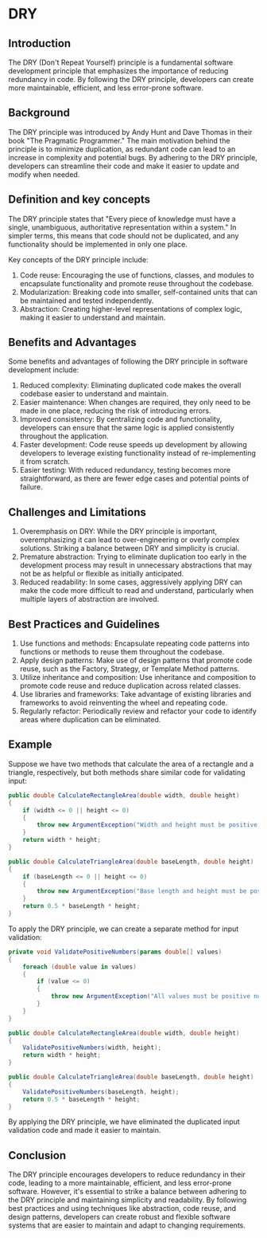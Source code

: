 # DRY

## Introduction

The DRY (Don't Repeat Yourself) principle is a fundamental software development principle that emphasizes the importance of reducing redundancy in code. By following the DRY principle, developers can create more maintainable, efficient, and less error-prone software.

## Background

The DRY principle was introduced by Andy Hunt and Dave Thomas in their book "The Pragmatic Programmer." The main motivation behind the principle is to minimize duplication, as redundant code can lead to an increase in complexity and potential bugs. By adhering to the DRY principle, developers can streamline their code and make it easier to update and modify when needed.

## Definition and key concepts

The DRY principle states that "Every piece of knowledge must have a single, unambiguous, authoritative representation within a system." In simpler terms, this means that code should not be duplicated, and any functionality should be implemented in only one place.

Key concepts of the DRY principle include:

1. Code reuse: Encouraging the use of functions, classes, and modules to encapsulate functionality and promote reuse throughout the codebase.
2. Modularization: Breaking code into smaller, self-contained units that can be maintained and tested independently.
3. Abstraction: Creating higher-level representations of complex logic, making it easier to understand and maintain.

## Benefits and Advantages

Some benefits and advantages of following the DRY principle in software development include:

1. Reduced complexity: Eliminating duplicated code makes the overall codebase easier to understand and maintain.
2. Easier maintenance: When changes are required, they only need to be made in one place, reducing the risk of introducing errors.
3. Improved consistency: By centralizing code and functionality, developers can ensure that the same logic is applied consistently throughout the application.
4. Faster development: Code reuse speeds up development by allowing developers to leverage existing functionality instead of re-implementing it from scratch.
5. Easier testing: With reduced redundancy, testing becomes more straightforward, as there are fewer edge cases and potential points of failure.

## Challenges and Limitations

1. Overemphasis on DRY: While the DRY principle is important, overemphasizing it can lead to over-engineering or overly complex solutions. Striking a balance between DRY and simplicity is crucial.
2. Premature abstraction: Trying to eliminate duplication too early in the development process may result in unnecessary abstractions that may not be as helpful or flexible as initially anticipated.
3. Reduced readability: In some cases, aggressively applying DRY can make the code more difficult to read and understand, particularly when multiple layers of abstraction are involved.

## Best Practices and Guidelines

1. Use functions and methods: Encapsulate repeating code patterns into functions or methods to reuse them throughout the codebase.
2. Apply design patterns: Make use of design patterns that promote code reuse, such as the Factory, Strategy, or Template Method patterns.
3. Utilize inheritance and composition: Use inheritance and composition to promote code reuse and reduce duplication across related classes.
4. Use libraries and frameworks: Take advantage of existing libraries and frameworks to avoid reinventing the wheel and repeating code.
5. Regularly refactor: Periodically review and refactor your code to identify areas where duplication can be eliminated.

## Example

Suppose we have two methods that calculate the area of a rectangle and a triangle, respectively, but both methods share similar code for validating input:

```csharp
public double CalculateRectangleArea(double width, double height)
{
    if (width <= 0 || height <= 0)
    {
        throw new ArgumentException("Width and height must be positive numbers.");
    }
    return width * height;
}

public double CalculateTriangleArea(double baseLength, double height)
{
    if (baseLength <= 0 || height <= 0)
    {
        throw new ArgumentException("Base length and height must be positive numbers.");
    }
    return 0.5 * baseLength * height;
}
```

To apply the DRY principle, we can create a separate method for input validation:

```csharp
private void ValidatePositiveNumbers(params double[] values)
{
    foreach (double value in values)
    {
        if (value <= 0)
        {
            throw new ArgumentException("All values must be positive numbers.");
        }
    }
}

public double CalculateRectangleArea(double width, double height)
{
    ValidatePositiveNumbers(width, height);
    return width * height;
}

public double CalculateTriangleArea(double baseLength, double height)
{
    ValidatePositiveNumbers(baseLength, height);
    return 0.5 * baseLength * height;
}
```

By applying the DRY principle, we have eliminated the duplicated input validation code and made it easier to maintain.

## Conclusion

The DRY principle encourages developers to reduce redundancy in their code, leading to a more maintainable, efficient, and less error-prone software. However, it's essential to strike a balance between adhering to the DRY principle and maintaining simplicity and readability. By following best practices and using techniques like abstraction, code reuse, and design patterns, developers can create robust and flexible software systems that are easier to maintain and adapt to changing requirements.